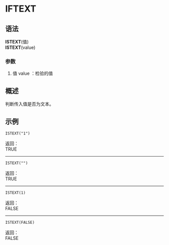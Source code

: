 # IFTEXT

## 语法

**ISTEXT**(值)  
**ISTEXT**(value)

### 参数

1. 值 value ：检验的值

## 概述

判断传入值是否为文本。

## 示例

```excel
ISTEXT("1")
```

返回：  
TRUE

---

```excel
ISTEXT("")
```

返回：  
TRUE

---

```excel
ISTEXT(1)
```

返回：  
FALSE

---

```excel
ISTEXT(FALSE)
```

返回：  
FALSE
